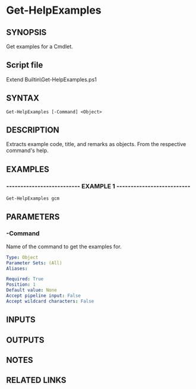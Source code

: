 # Get-HelpExamples

## SYNOPSIS
Get examples for a Cmdlet.

## Script file
Extend Builtin\Get-HelpExamples.ps1

## SYNTAX

```
Get-HelpExamples [-Command] <Object>
```

## DESCRIPTION
Extracts example code, title, and remarks as objects.
From the respective command's help.

## EXAMPLES

### -------------------------- EXAMPLE 1 --------------------------
```
Get-HelpExamples gcm
```
## PARAMETERS

### -Command
Name of the command to get the examples for.

```yaml
Type: Object
Parameter Sets: (All)
Aliases: 

Required: True
Position: 1
Default value: None
Accept pipeline input: False
Accept wildcard characters: False
```

## INPUTS

## OUTPUTS

## NOTES

## RELATED LINKS




